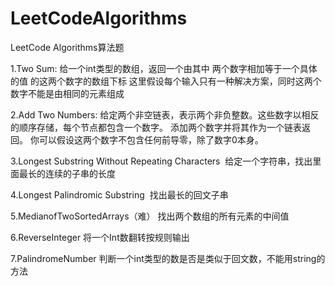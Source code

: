 # LeetCodeAlgorithms

LeetCode Algorithms算法题

1.Two Sum:
  给一个int类型的数组，返回一个由其中 两个数字相加等于一个具体的值 的这两个数字的数组下标
  这里假设每个输入只有一种解决方案，同时这两个数字不能是由相同的元素组成
  
2.Add Two Numbers:
  给定两个非空链表，表示两个非负整数。这些数字以相反的顺序存储，每个节点都包含一个数字。
  添加两个数字并将其作为一个链表返回。
  你可以假设这两个数字不包含任何前导零，除了数字0本身。
  
3.Longest Substring Without Repeating Characters
  给定一个字符串，找出里面最长的连续的子串的长度
  
4.Longest Palindromic Substring
  找出最长的回文子串
  
5.MedianofTwoSortedArrays（难）
  找出两个数组的所有元素的中间值

6.ReverseInteger
    将一个Int数翻转按规则输出

7.PalindromeNumber
    判断一个int类型的数是否是类似于回文数，不能用string的方法
  
  
  
